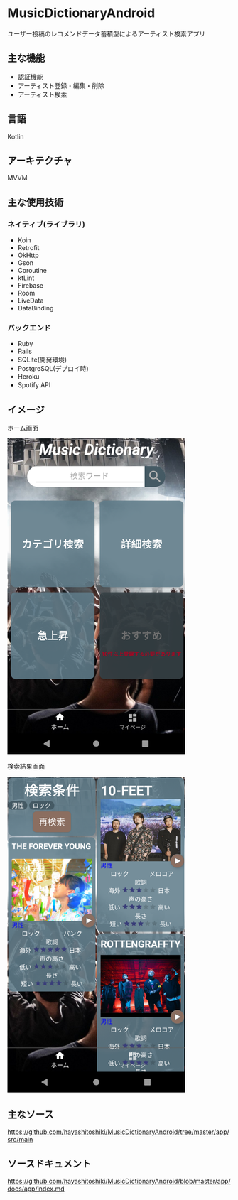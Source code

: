 # MusicDictionaryAndroid
 
ユーザー投稿のレコメンドデータ蓄積型によるアーティスト検索アプリ

## 主な機能
* 認証機能
* アーティスト登録・編集・削除
* アーティスト検索
 
## 言語
Kotlin

## アーキテクチャ
MVVM

## 主な使用技術
###  ネイティブ(ライブラリ)
* Koin
* Retrofit
* OkHttp
* Gson
* Coroutine
* ktLint
* Firebase
* Room
* LiveData
* DataBinding

### バックエンド
* Ruby  
* Rails  
* SQLite(開発環境)  
* PostgreSQL(デプロイ時)  
* Heroku  
* Spotify API　　




## イメージ
ホーム画面

<img src="https://github.com/hayashitoshiki/MusicDictionaryAndroid/blob/master/picture/music_dictionary_android_home.png" width="400">  

検索結果画面  

<img src="https://github.com/hayashitoshiki/MusicDictionaryAndroid/blob/master/picture/music_dictionary_android_result.png" width="400">  

## 主なソース

https://github.com/hayashitoshiki/MusicDictionaryAndroid/tree/master/app/src/main

## ソースドキュメント
https://github.com/hayashitoshiki/MusicDictionaryAndroid/blob/master/app/docs/app/index.md
